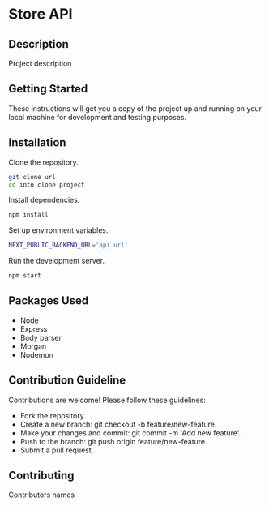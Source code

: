# Store API

## Description

Project description 

## Getting Started

These instructions will get you a copy of the project up and running on your local machine for development and testing purposes.

## Installation

Clone the repository.

```bash
git clone url
cd into clone project
```

Install dependencies.

```bash
npm install
```

Set up environment variables.

```bash
NEXT_PUBLIC_BACKEND_URL='api url'
```

Run the development server.

```bash
npm start
```

## Packages Used

- Node
- Express
- Body parser
- Morgan
- Nodemon

## Contribution Guideline

Contributions are welcome! Please follow these guidelines:

-  Fork the repository.
-  Create a new branch: git checkout -b feature/new-feature.
-  Make your changes and commit: git commit -m 'Add new feature'.
-  Push to the branch: git push origin feature/new-feature.
-  Submit a pull request.

## Contributing

Contributors names